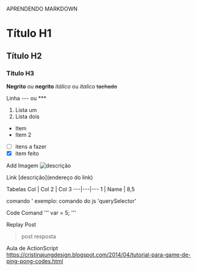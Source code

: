 APRENDENDO MARKDOWN 

# Título H1
## Título H2
### Título H3

**Negrito** ou __negrito__
*itálico* ou _italico_
~~tachado~~

Linha --- ou ***

1. Lista um
2. Lista dois

* Item
* Item 2

-[ ] itens a fazer
-[x] item feito

Add Imagem
![descrição](https://reinaldonunes.github.io/dev/assets/components/logo-rn.svg)

Link
[descrição](endereço do link)

Tabelas
Col | Col 2 | Col 3
---|---|---
1 | Name | 8,5

comando '
exemplo: comando do js 'querySelector'

Code Comand
'''
var = 5;
'''

Replay Post
> post 
   resposta

   




Aula de ActionScript
https://cristinajungdesign.blogspot.com/2014/04/tutorial-para-game-de-ping-pong-codes.html